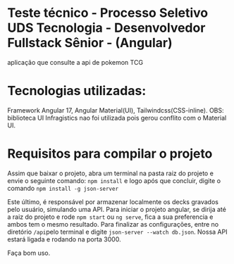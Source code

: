 # Teste técnico - Processo Seletivo UDS Tecnologia - Desenvolvedor Fullstack Sênior - (Angular)

aplicação que consulte a api de pokemon TCG 

# Tecnologias utilizadas: 

Framework Angular 17, Angular Material(UI), Tailwindcss(CSS-inline).
OBS:  biblioteca UI Infragistics nao foi utilizada pois gerou conflito com o Material UI.

# Requisitos para compilar o projeto

Assim que baixar o projeto, abra um terminal na pasta raiz do projeto e envie o seguinte comando:
``npm install`` e logo após que concluir, digite o comando ``npm install -g json-server``

Este último, é responsável por armazenar localmente os decks gravados pelo usuário, simulando uma API.
Para iniciar o projeto angular, se dirija até a raiz do projeto e  rode ``npm start`` ou ``ng serve``, fica a sua preferencia e ambos tem o mesmo resultado.
Para finalizar as configurações, entre no diretório  ``/api``pelo terminal e digite ``json-server --watch db.json``.
Nossa API estará ligada e  rodando na porta 3000.

Faça bom uso.
